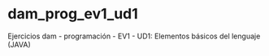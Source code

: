 # dam_prog_ev1_ud1
Ejercicios dam - programación - EV1 - UD1: Elementos básicos del lenguaje (JAVA)
